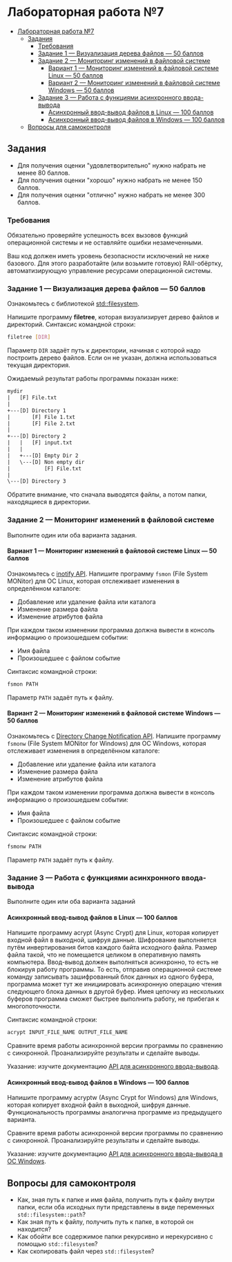 # Лабораторная работа №7

- [Лабораторная работа №7](#лабораторная-работа-7)
  - [Задания](#задания)
    - [Требования](#требования)
    - [Задание 1 — Визуализация дерева файлов — 50 баллов](#задание-1--визуализация-дерева-файлов--50-баллов)
    - [Задание 2 — Мониторинг изменений в файловой системе](#задание-2--мониторинг-изменений-в-файловой-системе)
      - [Вариант 1 — Мониторинг изменений в файловой системе Linux — 50 баллов](#вариант-1--мониторинг-изменений-в-файловой-системе-linux--50-баллов)
      - [Вариант 2 — Мониторинг изменений в файловой системе Windows — 50 баллов](#вариант-2--мониторинг-изменений-в-файловой-системе-windows--50-баллов)
    - [Задание 3 — Работа с функциями асинхронного ввода-вывода](#задание-3--работа-с-функциями-асинхронного-ввода-вывода)
      - [Асинхронный ввод-вывод файлов в Linux — 100 баллов](#асинхронный-ввод-вывод-файлов-в-linux--100-баллов)
      - [Асинхронный ввод-вывод файлов в Windows — 100 баллов](#асинхронный-ввод-вывод-файлов-в-windows--100-баллов)
  - [Вопросы для самоконтроля](#вопросы-для-самоконтроля)

## Задания

- Для получения оценки "удовлетворительно" нужно набрать не менее 80 баллов.
- Для получения оценки "хорошо" нужно набрать не менее 150 баллов.
- Для получения оценки "отлично" нужно набрать не менее 300 баллов.

### Требования

Обязательно проверяйте успешность всех вызовов функций операционной системы и не оставляйте ошибки незамеченными.

Ваш код должен иметь уровень безопасности исключений не ниже базового.
Для этого разработайте (или возьмите готовую) RAII-обёртку, автоматизирующую
управление ресурсами операционной системы.

### Задание 1 — Визуализация дерева файлов — 50 баллов

Ознакомьтесь с библиотекой [std::filesystem](https://en.cppreference.com/w/cpp/filesystem).

Напишите программу **filetree**, которая визуализирует дерево файлов и директорий.
Синтаксис командной строки:

```sh
filetree [DIR]
```

Параметр `DIR` задаёт путь к директории, начиная с которой надо построить дерево файлов.
Если он не указан, должна использоваться текущая директория.

Ожидаемый результат работы программы показан ниже:

```txt
mydir
|   [F] File.txt
|
+---[D] Directory 1
|       [F] File 1.txt
|       [F] File 2.txt
|
+---[D] Directory 2
|   |   [F] input.txt
|   |
|   +---[D] Empty Dir 2
|   \---[D] Non empty dir
|           [F] File.txt
|
\---[D] Directory 3
```

Обратите внимание, что сначала выводятся файлы, а потом папки, находящиеся в директории.

### Задание 2 — Мониторинг изменений в файловой системе

Выполните один или оба варианта задания.

#### Вариант 1 — Мониторинг изменений в файловой системе Linux — 50 баллов

Ознакомьтесь с [inotify API](https://man7.org/linux/man-pages/man7/inotify.7.html).
Напишите программу `fsmon` (File System MONitor) для ОС Linux,
которая отслеживает изменения в определённом каталоге:

- Добавление или удаление файла или каталога
- Изменение размера файла
- Изменение атрибутов файла

При каждом таком изменении программа должна вывести в консоль информацию о произошедшем событии:

- Имя файла
- Произошедшее с файлом событие

Синтаксис командной строки:

```bash
fsmon PATH
```

Параметр `PATH` задаёт путь к файлу.

#### Вариант 2 — Мониторинг изменений в файловой системе Windows — 50 баллов

Ознакомьтесь с [Directory Change Notification API](https://learn.microsoft.com/en-us/windows/win32/fileio/obtaining-directory-change-notifications).
Напишите программу `fsmonw` (File System MONitor for Windows) для ОС Windows,
которая отслеживает изменения в определённом каталоге:

- Добавление или удаление файла или каталога
- Изменение размера файла
- Изменение атрибутов файла

При каждом таком изменении программа должна вывести в консоль информацию о произошедшем событии:

- Имя файла
- Произошедшее с файлом событие

Синтаксис командной строки:

```bash
fsmonw PATH
```

Параметр `PATH` задаёт путь к файлу.

### Задание 3 — Работа с функциями асинхронного ввода-вывода

Выполните один или оба варианта заданий

#### Асинхронный ввод-вывод файлов в Linux — 100 баллов

Напишите программу acrypt (Async Crypt) для Linux, которая копирует входной файл в выходной,
шифруя данные. Шифрование выполняется путём инвертирования битов каждого байта исходного файла.
Размер файла такой, что не помещается целиком в оперативную память компьютера.
Ввод-вывод должен выполняться асинхронно, то есть не блокируя работу программы.
То есть, отправив операционной системе команду записывать зашифрованный блок данных из одного буфера,
программа может тут же инициировать асинхронную операцию чтения следующего блока данных в другой буфер.
Имея цепочку из нескольких буферов программа сможет быстрее выполнить работу, не прибегая к многопоточности.

Синтаксис командной строки:

```bash
acrypt INPUT_FILE_NAME OUTPUT_FILE_NAME
```

Сравните время работы асинхронной версии программы по сравнению с синхронной. Проанализируйте результаты и сделайте выводы.

Указание: изучите документацию [API для асинхронного ввода-вывода](https://man7.org/linux/man-pages/man7/aio.7.html).

#### Асинхронный ввод-вывод файлов в Windows — 100 баллов

Напишите программу acryptw (Async Crypt for Windows) для Windows, которая копирует входной файл в выходной,
шифруя данные. Функциональность программы аналогична программе из предыдущего варианта.

Сравните время работы асинхронной версии программы по сравнению с синхронной. Проанализируйте результаты и сделайте выводы.

Указание: изучите документацию
[API для асинхронного ввода-вывода в ОС Windows](https://learn.microsoft.com/en-us/windows/win32/fileio/synchronous-and-asynchronous-i-o).

## Вопросы для самоконтроля

- Как, зная путь к папке и имя файла, получить путь к файлу внутри папки,
  если оба исходных пути представлены в виде переменных `std::filesystem::path`?
- Как зная путь к файлу, получить путь к папке, в которой он находится?
- Как обойти все содержимое папки рекурсивно и нерекурсивно с помощью `std::filesystem`?
- Как скопировать файл через `std::filesystem`?
